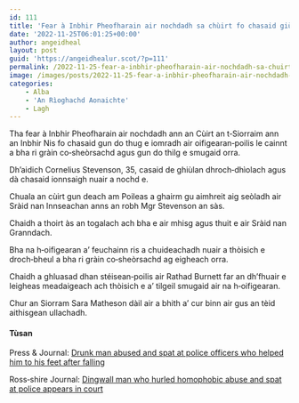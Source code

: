 ```yaml
---
id: 111
title: 'Fear à Inbhir Pheofharain air nochdadh sa chùirt fo chasaid giùlan dhroch‑dhìolach'
date: '2022-11-25T06:01:25+00:00'
author: angeidheal
layout: post
guid: 'https://angeidhealur.scot/?p=111'
permalink: /2022-11-25-fear-a-inbhir-pheofharain-air-nochdadh-sa-chuirt-fo-chasaid-giulan-dhroch%e2%80%91dhiolach/
image: /images/posts/2022-11-25-fear-a-inbhir-pheofharain-air-nochdadh-sa-chuirt-fo-chasaid-giulan-dhroch-dhiolach.webp
categories:
    - Alba
    - 'An Rìoghachd Aonaichte'
    - Lagh
---
```


Tha fear à Inbhir Pheofharain air nochdadh ann an Cùirt an t‑Siorraim ann an Inbhir Nis fo chasaid gun do thug e iomradh air oifigearan‑poilis le cainnt a bha ri gràin co‑sheòrsachd agus gun do thilg e smugaid orra.

Dh’aidich Cornelius Stevenson, 35, casaid de ghiùlan dhroch‑dhìolach agus dà chasaid ionnsaigh nuair a nochd e.

Chuala an cùirt gun deach am Poileas a ghairm gu aimhreit aig seòladh air Sràid nan Innseachan anns an robh Mgr Stevenson an sàs.

Chaidh a thoirt às an togalach ach bha e air mhisg agus thuit e air Sràid nan Granndach.

Bha na h‑oifigearan a’ feuchainn ris a chuideachadh nuair a thòisich e droch‑bheul a bha ri gràin co‑sheòrsachd ag eigheach orra.

Chaidh a ghluasad dhan stéisean‑poilis air Rathad Burnett far an dh’fhuair e leigheas meadaigeach ach thòisich e a’ tilgeil smugaid air na h‑oifigearan.

Chur an Siorram Sara Matheson dàil air a bhith a’ cur binn air gus an tèid aithisgean ullachadh.

#### Tùsan

Press &amp; Journal: [Drunk man abused and spat at police officers who helped him to his feet after falling](https://www.pressandjournal.co.uk/fp/news/crime-courts/5071243/police-spat-on-and-abused-by-drunk-man-cornelius-stevenson-who-they-helped-after-falling/)

Ross‑shire Journal: [Dingwall man who hurled homophobic abuse and spat at police appears in court](https://www.ross-shirejournal.co.uk/news/court-dingwall-man-hurled-homophobic-abuse-and-spat-at-poli-294341/)
